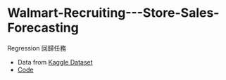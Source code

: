# Walmart-Recruiting---Store-Sales-Forecasting
Regression 回歸任務
- Data from [Kaggle Dataset](https://www.kaggle.com/competitions/walmart-recruiting-store-sales-forecasting/data)
- [Code](https://github.com/willy0222/Walmart-Recruiting---Store-Sales-Forecasting/blob/main/Walmart_sales.ipynb)
